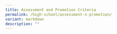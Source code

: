 ```yaml
---
title: Assessment and Promotion Criteria
permalink: /high-school/assessment-n-promotion/
variant: markdown
description: ""
---
```

